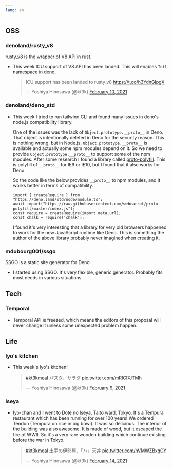 ```yaml
---
lang: en
---
```


## OSS

### denoland/rusty_v8

rusty_v8 is the wrapper of V8 API in rust.

- This week ICU support of V8 API has been landed. This will enables `Intl` namespace in deno.

  <blockquote class="twitter-tweet"><p lang="en" dir="ltr">ICU support has been landed to rusty_v8 <a href="https://t.co/h3YdnGlpgX">https://t.co/h3YdnGlpgX</a></p>&mdash; Yoshiya Hinosawa (@kt3k) <a href="https://twitter.com/kt3k/status/1359360089405095941?ref_src=twsrc%5Etfw">February 10, 2021</a></blockquote> <script async src="https://platform.twitter.com/widgets.js" charset="utf-8"></script>

### denoland/deno_std

- This week I tried to run tailwind CLI and found many issues in deno's node.js compatibility library.

  One of the issues was the lack of `Object.prototype.__proto__` in Deno. That object is intentionally deleted in Deno for the security reason. This is nothing wrong, but in Node.js, `Object.prototype.__proto__` is available and actually some npm modules depend on it. So we need to provide `Object.prototype.__proto__` to support some of the npm modules. After some research I found a library called [proto-polyfill](https://github.com/webcarrot/proto-polyfill). This is polyfill of `__proto__` for IE9 or IE10, but I found that it also works for Deno.

  So the code like the below provides `__proto__` to npm modules, and it works better in terms of compatibility.

  ```
  import { createRequire } from "https://deno.land/std/node/module.ts";
  await import("https://raw.githubusercontent.com/webcarrot/proto-polyfill/master/index.js");
  const require = createRequire(import.meta.url);
  const chalk = require('chalk');
  ```

  I found it's very interesting that a library for very old browsers happened to work for the new JavaScript runtime like Deno. This is something the author of the above library probably never imagined when creating it.

### mdubourg001/ssgo

SSGO is a static site generator for Deno

- I started using SSGO. It's very flexible, generic generator. Probably fits most needs in various situations.

## Tech

### Temporal

- Temporal API is freezed, which means the editors of this proposal will never change it unless some unexpected problem happen.

## Life

### Iyo's kitchen

- This week's Iyo's kitchen!

  <blockquote class="twitter-tweet"><p lang="ja" dir="ltr"><a href="https://twitter.com/hashtag/kt3kmeal?src=hash&amp;ref_src=twsrc%5Etfw">#kt3kmeal</a> パスタ、サラダ <a href="https://t.co/mRICl7JTMh">pic.twitter.com/mRICl7JTMh</a></p>&mdash; Yoshiya Hinosawa (@kt3k) <a href="https://twitter.com/kt3k/status/1359111399805308931?ref_src=twsrc%5Etfw">February 9, 2021</a></blockquote> <script async src="https://platform.twitter.com/widgets.js" charset="utf-8"></script>

### Iseya

- Iyo-chan and I went to Dote no Iseya, Taito ward, Tokyo. It's a Tempura restaurant which has been running for over 100 years! We ordered Tendon (Tempura on rice in big bowl). It was so delicious. The interior of the building was also awesome. It is made of wood, but it escaped the fire of WWII. So it's a very rare wooden building which continue existing before the war in Tokyo.

  <blockquote class="twitter-tweet"><p lang="ja" dir="ltr"><a href="https://twitter.com/hashtag/kt3kmeal?src=hash&amp;ref_src=twsrc%5Etfw">#kt3kmeal</a> 土手の伊勢屋、「ハ」天丼 <a href="https://t.co/hVMWZBxgGY">pic.twitter.com/hVMWZBxgGY</a></p>&mdash; Yoshiya Hinosawa (@kt3k) <a href="https://twitter.com/kt3k/status/1360794509987115008?ref_src=twsrc%5Etfw">February 14, 2021</a></blockquote> <script async src="https://platform.twitter.com/widgets.js" charset="utf-8"></script>
